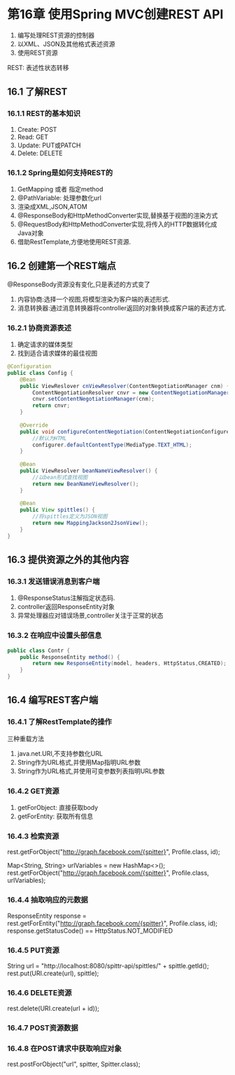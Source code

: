 # 第16章 使用Spring MVC创建REST API
1. 编写处理REST资源的控制器
2. 以XML、JSON及其他格式表述资源
3. 使用REST资源

REST: 表述性状态转移

## 16.1 了解REST

### 16.1.1 REST的基本知识
1. Create: POST
2. Read: GET
3. Update: PUT或PATCH
4. Delete: DELETE

### 16.1.2 Spring是如何支持REST的
1. GetMapping 或者 指定method
2. @PathVariable: 处理参数化url
3. 渲染成XML,JSON,ATOM
4. @ResponseBody和HttpMethodConverter实现,替换基于视图的渲染方式
5. @RequestBody和HttpMethodConverter实现,将传入的HTTP数据转化成Java对象
6. 借助RestTemplate,方便地使用REST资源.

## 16.2 创建第一个REST端点
@ResponseBody资源没有变化,只是表述的方式变了  
1. 内容协商:选择一个视图,将模型渲染为客户端的表述形式.
2. 消息转换器:通过消息转换器将controller返回的对象转换成客户端的表述方式.

### 16.2.1 协商资源表述
1. 确定请求的媒体类型
2. 找到适合请求媒体的最佳视图
```java
@Configuration
public class Config {
    @Bean
    public ViewReslover cnViewResolver(ContentNegotiationManager cnm) {
        ContentNegotiationResolver cnvr = new ContentNegotiationManager();
        cnvr.setContentNegotiationManager(cnm);
        return cnvr;
    }
    
    @Override
    public void configureContentNegotiation(ContentNegotiationConfigurer configurer) {
        //默认为HTML
        configurer.defaultContentType(MediaType.TEXT_HTML);
    }
    
    @Bean 
    public ViewResolver beanNameViewResolver() {
        //以bean形式查找视图
        return new BeanNameViewResolver();
    }
    
    @Bean 
    public View spittles() {
        //将spittles定义为JSON视图
        return new MappingJackson2JsonView();
    }
}
```

## 16.3 提供资源之外的其他内容

### 16.3.1 发送错误消息到客户端
1. @ResponseStatus注解指定状态码.
2. controller返回ResponseEntity对象
3. 异常处理器应对错误场景,controller关注于正常的状态

### 16.3.2 在响应中设置头部信息
```java
public class Contr {
    public ResponseEntity method() {
        return new ResponseEntity(model, headers, HttpStatus,CREATED);
    }
}
```

## 16.4 编写REST客户端

### 16.4.1 了解RestTemplate的操作
三种重载方法
1. java.net.URI,不支持参数化URL
2. String作为URL格式,并使用Map指明URL参数
3. String作为URL格式,并使用可变参数列表指明URL参数

### 16.4.2 GET资源
1. getForObject: 直接获取body
2. getForEntity: 获取所有信息

### 16.4.3 检索资源
rest.getForObject("http://graph.facebook.com/{spitter}", 
    Profile.class, id);

Map<String, String> urlVariables = new HashMap<>();
rest.getForObject("http://graph.facebook.com/{spitter}", Profile.class,
    urlVariables);
    
### 16.4.4 抽取响应的元数据
ResponseEntity response = rest.getForEntity("http://graph.facebook.com/{spitter}", 
    Profile.class, id);
response.getStatusCode() == HttpStatus.NOT_MODIFIED 

### 16.4.5 PUT资源
String url = "http://localhost:8080/spittr-api/spittles/" + spittle.getId();
rest.put(URI.create(url), spittle);

### 16.4.6 DELETE资源
rest.delete(URI.create(url + id));

### 16.4.7 POST资源数据

### 16.4.8 在POST请求中获取响应对象
rest.postForObject("url", spitter, Spitter.class);


